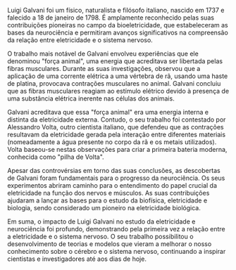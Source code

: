 Luigi Galvani foi um físico, naturalista e filósofo italiano, nascido em 1737 e falecido a 18 de janeiro de 1798. É amplamente reconhecido pelas suas contribuições pioneiras no campo da bioeletricidade, que estabeleceram as bases da neurociência e permitiram avanços significativos na compreensão da relação entre eletricidade e o sistema nervoso.

O trabalho mais notável de Galvani envolveu experiências que ele denominou "força animal", uma energia que acreditava ser libertada pelas fibras musculares. Durante as suas investigações, observou que a aplicação de uma corrente elétrica a uma vértebra de rã, usando uma haste de platina, provocava contrações musculares no animal. Galvani concluiu que as fibras musculares reagiam ao estímulo elétrico devido à presença de uma substância elétrica inerente nas células dos animais.

Galvani acreditava que essa "força animal" era uma energia interna e distinta da eletricidade externa. Contudo, o seu trabalho foi contestado por Alessandro Volta, outro cientista italiano, que defendeu que as contrações resultavam da eletricidade gerada pela interação entre diferentes materiais (nomeadamente a água presente no corpo da rã e os metais utilizados). Volta baseou-se nestas observações para criar a primeira bateria moderna, conhecida como "pilha de Volta".

Apesar das controvérsias em torno das suas conclusões, as descobertas de Galvani foram fundamentais para o progresso da neurociência. Os seus experimentos abriram caminho para o entendimento do papel crucial da eletricidade na função dos nervos e músculos. As suas contribuições ajudaram a lançar as bases para o estudo da biofísica, eletricidade e biologia, sendo considerado um pioneiro na eletricidade biológica.

Em suma, o impacto de Luigi Galvani no estudo da eletricidade e neurociência foi profundo, demonstrando pela primeira vez a relação entre a eletricidade e o sistema nervoso. O seu trabalho possibilitou o desenvolvimento de teorias e modelos que vieram a melhorar o nosso conhecimento sobre o cérebro e o sistema nervoso, continuando a inspirar cientistas e investigadores até aos dias de hoje.